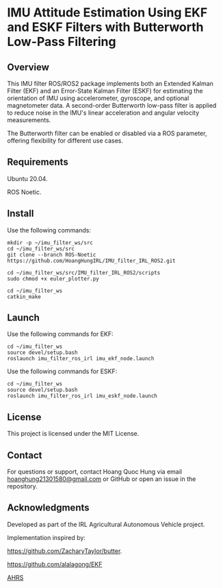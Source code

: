 # IMU Attitude Estimation Using EKF and ESKF Filters with Butterworth Low-Pass Filtering



## Overview

This IMU filter ROS/ROS2 package implements both an Extended Kalman Filter (EKF) and an Error-State Kalman Filter (ESKF) for estimating the orientation of IMU using accelerometer, gyroscope, and optional magnetometer data. A second-order Butterworth low-pass filter is applied to reduce noise in the IMU's linear acceleration and angular velocity measurements.

The Butterworth filter can be enabled or disabled via a ROS parameter, offering flexibility for different use cases.

## Requirements

Ubuntu 20.04.

ROS Noetic.

## Install

Use the following commands:

```
mkdir -p ~/imu_filter_ws/src
cd ~/imu_filter_ws/src
git clone --branch ROS-Noetic https://github.com/HoangHungIRL/IMU_filter_IRL_ROS2.git

cd ~/imu_filter_ws/src/IMU_filter_IRL_ROS2/scripts
sudo chmod +x euler_plotter.py

cd ~/imu_filter_ws
catkin_make
```
## Launch

Use the following commands for EKF:

```
cd ~/imu_filter_ws
source devel/setup.bash
roslaunch imu_filter_ros_irl imu_ekf_node.launch
```
Use the following commands for ESKF:

```
cd ~/imu_filter_ws
source devel/setup.bash
roslaunch imu_filter_ros_irl imu_eskf_node.launch
```

## License

This project is licensed under the MIT License.

## Contact

For questions or support, contact Hoang Quoc Hung via email hoanghung21301580@gmail.com or GitHub or open an issue in the repository.

## Acknowledgments


Developed as part of the IRL Agricultural Autonomous Vehicle project.


Implementation inspired by:

https://github.com/ZacharyTaylor/butter.

https://github.com/alalagong/EKF

[AHRS ](https://ahrs.readthedocs.io/en/latest/)

